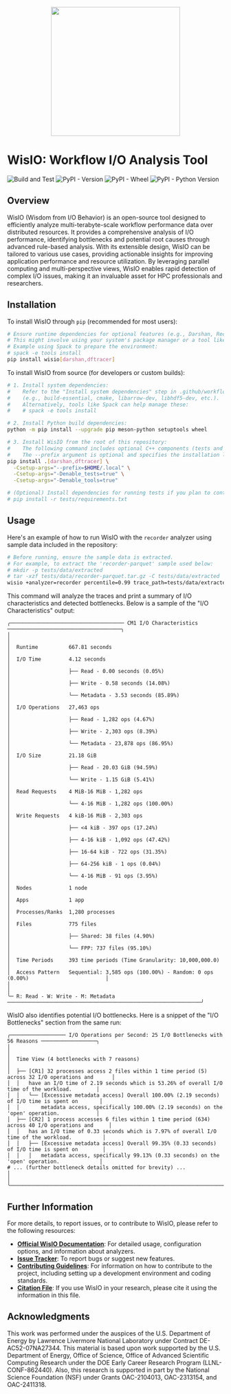 <p align="center">
    <img src="https://grc.iit.edu/assets/images/logo-81e1c5c91f2ce84c3ea68ed772a4ef8c.png" width="300">
</p>

# WisIO: Workflow I/O Analysis Tool

![Build and Test](https://github.com/grc-iit/wisio/actions/workflows/ci.yml/badge.svg)
![PyPI - Version](https://img.shields.io/pypi/v/wisio?label=PyPI)
![PyPI - Wheel](https://img.shields.io/pypi/wheel/wisio?label=Wheel)
![PyPI - Python Version](https://img.shields.io/pypi/pyversions/wisio?label=Python)

## Overview

WisIO (Wisdom from I/O Behavior) is an open-source tool designed to efficiently analyze multi-terabyte-scale workflow performance data over distributed resources. It provides a comprehensive analysis of I/O performance, identifying bottlenecks and potential root causes through advanced rule-based analysis. With its extensible design, WisIO can be tailored to various use cases, providing actionable insights for improving application performance and resource utilization. By leveraging parallel computing and multi-perspective views, WisIO enables rapid detection of complex I/O issues, making it an invaluable asset for HPC professionals and researchers.

## Installation

To install WisIO through `pip` (recommended for most users):

```bash
# Ensure runtime dependencies for optional features (e.g., Darshan, Recorder) are installed.
# This might involve using your system's package manager or a tool like Spack.
# Example using Spack to prepare the environment:
# spack -e tools install
pip install wisio[darshan,dftracer]
```

To install WisIO from source (for developers or custom builds):

```bash
# 1. Install system dependencies:
#    Refer to the "Install system dependencies" step in .github/workflows/ci.yml
#    (e.g., build-essential, cmake, libarrow-dev, libhdf5-dev, etc.).
#    Alternatively, tools like Spack can help manage these:
#    # spack -e tools install

# 2. Install Python build dependencies:
python -m pip install --upgrade pip meson-python setuptools wheel

# 3. Install WisIO from the root of this repository:
#    The following command includes optional C++ components (tests and tools).
#    The --prefix argument is optional and specifies the installation location.
pip install .[darshan,dftracer] \
  -Csetup-args="--prefix=$HOME/.local" \
  -Csetup-args="-Denable_tests=true" \
  -Csetup-args="-Denable_tools=true"

# (Optional) Install dependencies for running tests if you plan to contribute or run local tests:
# pip install -r tests/requirements.txt
```

## Usage

Here's an example of how to run WisIO with the `recorder` analyzer using sample data included in the repository:

```bash
# Before running, ensure the sample data is extracted.
# For example, to extract the 'recorder-parquet' sample used below:
# mkdir -p tests/data/extracted 
# tar -xzf tests/data/recorder-parquet.tar.gz -C tests/data/extracted
wisio +analyzer=recorder percentile=0.99 trace_path=tests/data/extracted/recorder-parquet
```

This command will analyze the traces and print a summary of I/O characteristics and detected bottlenecks. Below is a sample of the "I/O Characteristics" output:

```
╭───────────────────────────────────── CM1 I/O Characteristics ─────────────────────────────────────╮
│                                                                                                   │
│  Runtime          667.81 seconds                                                                  │
│  I/O Time         4.12 seconds                                                                    │
│                   ├── Read - 0.00 seconds (0.05%)                                                 │
│                   ├── Write - 0.58 seconds (14.08%)                                               │
│                   └── Metadata - 3.53 seconds (85.89%)                                            │
│  I/O Operations   27,463 ops                                                                      │
│                   ├── Read - 1,282 ops (4.67%)                                                    │
│                   ├── Write - 2,303 ops (8.39%)                                                   │
│                   └── Metadata - 23,878 ops (86.95%)                                              │
│  I/O Size         21.18 GiB                                                                       │
│                   ├── Read - 20.03 GiB (94.59%)                                                   │
│                   └── Write - 1.15 GiB (5.41%)                                                    │
│  Read Requests    4 MiB-16 MiB - 1,282 ops                                                        │
│                   └── 4-16 MiB - 1,282 ops (100.00%)                                              │
│  Write Requests   4 kiB-16 MiB - 2,303 ops                                                        │
│                   ├── <4 kiB - 397 ops (17.24%)                                                   │
│                   ├── 4-16 kiB - 1,092 ops (47.42%)                                               │
│                   ├── 16-64 kiB - 722 ops (31.35%)                                                │
│                   ├── 64-256 kiB - 1 ops (0.04%)                                                  │
│                   └── 4-16 MiB - 91 ops (3.95%)                                                   │
│  Nodes            1 node                                                                          │
│  Apps             1 app                                                                           │
│  Processes/Ranks  1,280 processes                                                                 │
│  Files            775 files                                                                       │
│                   ├── Shared: 38 files (4.90%)                                                    │
│                   └── FPP: 737 files (95.10%)                                                     │
│  Time Periods     393 time periods (Time Granularity: 10,000,000.0)                               │
│  Access Pattern   Sequential: 3,585 ops (100.00%) - Random: 0 ops (0.00%)                         │
│                                                                                                   │
╰─ R: Read - W: Write - M: Metadata  ───────────────────────────────────────────────────────────────╯
```

WisIO also identifies potential I/O bottlenecks. Here is a snippet of the "I/O Bottlenecks" section from the same run:

```
╭────────────────── I/O Operations per Second: 25 I/O Bottlenecks with 56 Reasons ──────────────────╮
│                                                                                                   │
│  Time View (4 bottlenecks with 7 reasons)                                                         │
│  ├── [CR1] 32 processes access 2 files within 1 time period (5) across 32 I/O operations and      │
│  │   have an I/O time of 2.19 seconds which is 53.26% of overall I/O time of the workload.        │
│  │   └── [Excessive metadata access] Overall 100.00% (2.19 seconds) of I/O time is spent on       │
│  │       metadata access, specifically 100.00% (2.19 seconds) on the 'open' operation.            │
│  ├── [CR2] 1 process accesses 6 files within 1 time period (634) across 40 I/O operations and     │
│  │   has an I/O time of 0.33 seconds which is 7.97% of overall I/O time of the workload.          │
│  │   ├── [Excessive metadata access] Overall 99.35% (0.33 seconds) of I/O time is spent on        │
│  │   │   metadata access, specifically 99.13% (0.33 seconds) on the 'open' operation.             │
# ... (further bottleneck details omitted for brevity) ...
│                                                                                                   │
╰───────────────────────────────────────────────────────────────────────────────────────────────────╯
```

## Further Information

For more details, to report issues, or to contribute to WisIO, please refer to the following resources:

*   **[Official WisIO Documentation](https://grc.iit.edu/docs/category/wisio/)**: For detailed usage, configuration options, and information about analyzers.
*   **[Issue Tracker](https://github.com/grc-iit/wisio/issues)**: To report bugs or suggest new features.
*   **[Contributing Guidelines](./CONTRIBUTING.md)**: For information on how to contribute to the project, including setting up a development environment and coding standards.
*   **[Citation File](./CITATION.cff)**: If you use WisIO in your research, please cite it using the information in this file.

## Acknowledgments

This work was performed under the auspices of the U.S. Department of Energy by Lawrence Livermore National Laboratory under Contract DE-AC52-07NA27344. This material is based upon work supported by the U.S. Department of Energy, Office of Science, Office of Advanced Scientific Computing Research under the DOE Early Career Research Program (LLNL-CONF-862440). Also, this research is supported in
part by the National Science Foundation (NSF) under Grants OAC-2104013, OAC-2313154, and OAC-2411318.
